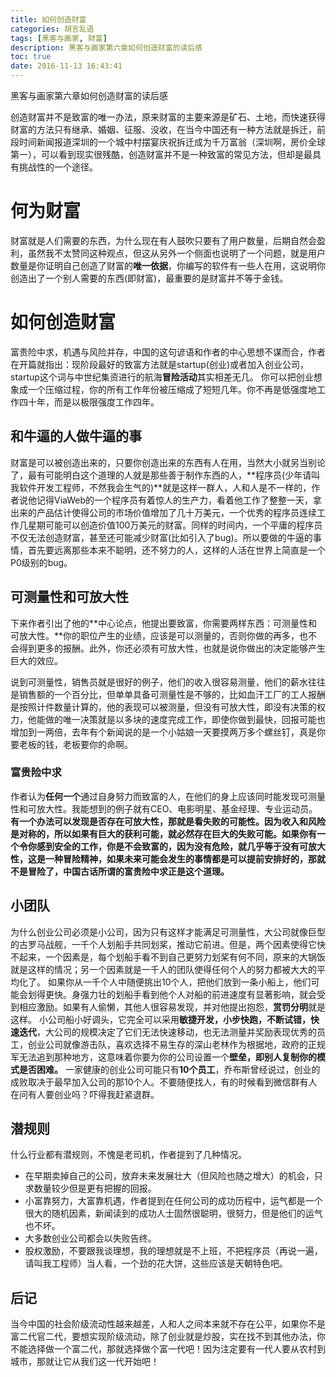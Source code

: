 ```yaml
---
title: 如何创造财富
categories: 胡言乱语
tags: [黑客与画家, 财富]
description: 黑客与画家第六章如何创造财富的读后感
toc: true
date: 2016-11-13 16:43:41
---
```

黑客与画家第六章如何创造财富的读后感
<!--more-->
创造财富并不是致富的唯一办法，原来财富的主要来源是矿石、土地，而快速获得财富的方法只有继承、婚姻、征服、没收，在当今中国还有一种方法就是拆迁，前段时间新闻报道深圳的一个城中村摆宴庆祝拆迁成为千万富翁（深圳啊，房价全球第一），可以看到现实很残酷，创造财富并不是一种致富的常见方法，但却是最具有挑战性的一个途径。

# 何为财富
财富就是人们需要的东西，为什么现在有人鼓吹只要有了用户数量，后期自然会盈利，虽然我不太赞同这种观点，但这从另外一个侧面也说明了一个问题，就是用户数量是你证明自己创造了财富的**唯一依据**，你编写的软件有一些人在用，这说明你创造出了一个别人需要的东西(即财富)，最重要的是财富并不等于金钱。

# 如何创造财富
富贵险中求，机遇与风险并存，中国的这句谚语和作者的中心思想不谋而合，作者在开篇就指出：现阶段最好的致富方法就是startup(创业)或者加入创业公司，startup这个词与中世纪集资进行的航海**冒险活动**其实相差无几。
你可以把创业想象成一个压缩过程，你的所有工作年份被压缩成了短短几年。你不再是低强度地工作四十年，而是以极限强度工作四年。

## 和牛逼的人做牛逼的事
财富是可以被创造出来的，只要你创造出来的东西有人在用，当然大小就另当别论了，最有可能明白这个道理的人就是那些善于制作东西的人，**程序员(少年请叫我软件开发工程师，不然我会生气的)**就是这样一群人，人和人是不一样的，作者说他记得ViaWeb的一个程序员有着惊人的生产力，看着他工作了整整一天，拿出来的产品估计使得公司的市场价值增加了几十万美元，一个优秀的程序员连续工作几星期可能可以创造价值100万美元的财富。同样的时间内，一个平庸的程序员不仅无法创造财富，甚至还可能减少财富(比如引入了bug)。所以要做的牛逼的事情，首先要远离那些本来不聪明，还不努力的人，这样的人活在世界上简直是一个P0级别的bug。


## 可测量性和可放大性
下来作者引出了他的**中心论点，他提出要致富，你需要两样东西：可测量性和可放大性。**你的职位产生的业绩，应该是可以测量的，否则你做的再多，也不会得到更多的报酬。此外，你还必须有可放大性，也就是说你做出的决定能够产生巨大的效应。

说到可测量性，销售员就是很好的例子，他们的收入很容易测量，他们的薪水往往是销售额的一个百分比，但单单具备可测量性是不够的，比如血汗工厂的工人报酬是按照计件数量计算的，他的表现可以被测量，但没有可放大性，即没有决策的权力，他能做的唯一决策就是以多块的速度完成工作，即使你做到最快，回报可能也增加到一两倍，去年有个新闻说的是一个小姑娘一天要摸两万多个螺丝钉，真是你要老板的钱，老板要你的命啊。

### 富贵险中求
作者认为**任何一个**通过自身努力而致富的人，在他们的身上应该同时能发现可测量性和可放大性。我能想到的例子就有CEO、电影明星、基金经理、专业运动员。**有一个办法可以发现是否存在可放大性，那就是看失败的可能性。因为收入和风险是对称的，所以如果有巨大的获利可能，就必然存在巨大的失败可能。如果你有一个令你感到安全的工作，你是不会致富的，因为没有危险，就几乎等于没有可放大性，这是一种冒险精神，如果未来可能会发生的事情都是可以提前安排好的，那就不是冒险了，中国古话所谓的富贵险中求正是这个道理。**

## 小团队
为什么创业公司必须是小公司，因为只有这样才能满足可测量性，大公司就像巨型的古罗马战舰，一千个人划船手共同划桨，推动它前进。但是，两个因素使得它快不起来，一个因素是，每个划船手看不到自己更努力划桨有何不同，原来的大锅饭就是这样的情况；另一个因素就是一千人的团队使得任何个人的努力都被大大的平均化了。
如果你从一千个人中随便挑出10个人，把他们放到一条小船上，他们可能会划得更快。身强力壮的划船手看到他个人对船的前进速度有显著影响，就会受到相应激励。如果有人偷懒，其他人很容易发现，并对他提出抱怨，**赏罚分明**就是这样。
小公司船小好调头，它完全可以采用**敏捷开发，小步快跑，不断试错，快速迭代**，大公司的规模决定了它们无法快速移动，也无法测量并奖励表现优秀的员工，创业公司就像游击队，喜欢选择不易生存的深山老林作为根据地，政府的正规军无法追到那种地方，这意味着你要为你的公司设置一个**壁垒，即别人复制你的模式是否困难。**
一家健康的创业公司可能只有**10个员工**，乔布斯曾经说过，创业的成败取决于最早加入公司的那10个人。不要随便找人，有的时候看到微信群有人在问有人要创业吗？吓得我赶紧退群。

## 潜规则
什么行业都有潜规则，不愧是老司机，作者提到了几种情况。
- 在早期卖掉自己的公司，放弃未来发展壮大（但风险也随之增大）的机会，只求数量较少但是更有把握的回报。
- 小富靠努力，大富靠机遇，作者提到在任何公司的成功历程中，运气都是一个很大的随机因素，新闻读到的成功人士固然很聪明，很努力，但是他们的运气也不坏。
- 大多数创业公司都会以失败告终。
- 股权激励，不要跟我谈理想，我的理想就是不上班，不把程序员（再说一遍，请叫我工程师）当人看，一个劲的花大饼，这些应该是天朝特色吧。

## 后记
当今中国的社会阶级流动性越来越差，人和人之间本来就不存在公平，如果你不是富二代官二代，要想实现阶级流动，除了创业就是炒股，实在找不到其他办法，你不能选择做一个富二代，那就选择做个富一代吧！因为注定要有一代人要从农村到城市，那就让它从我们这一代开始吧！